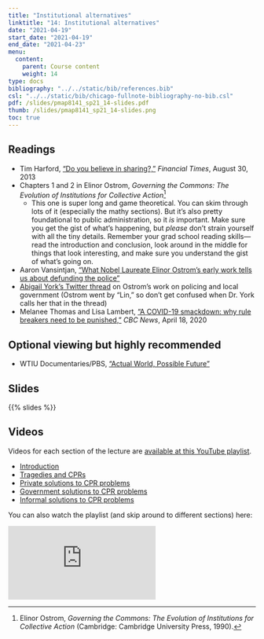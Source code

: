 ```yaml
---
title: "Institutional alternatives"
linktitle: "14: Institutional alternatives"
date: "2021-04-19"
start_date: "2021-04-19"
end_date: "2021-04-23"
menu:
  content:
    parent: Course content
    weight: 14
type: docs
bibliography: "../../static/bib/references.bib"
csl: "../../static/bib/chicago-fullnote-bibliography-no-bib.csl"
pdf: /slides/pmap8141_sp21_14-slides.pdf
thumb: /slides/pmap8141_sp21_14-slides.png
toc: true
---
```


## Readings

-   <i class="fas fa-external-link-square-alt"></i> Tim Harford, [“Do you believe in sharing?,”](https://www.ft.com/content/afc5377e-1026-11e3-a258-00144feabdc0) *Financial Times*, August 30, 2013
-   <i class="far fa-file-pdf"></i> Chapters 1 and 2 in Elinor Ostrom, *Governing the Commons: The Evolution of Institutions for Collective Action*[^1]
    -   This one is super long and game theoretical. You can skim through lots of it (especially the mathy sections). But it’s also pretty foundational to public administration, so it *is* important. Make sure you get the gist of what’s happening, but *please* don’t strain yourself with all the tiny details. Remember your grad school reading skills—read the introduction and conclusion, look around in the middle for things that look interesting, and make sure you understand the gist of what’s going on.
-   <i class="fas fa-external-link-square-alt"></i> Aaron Vansintjan, [“What Nobel Laureate Elinor Ostrom’s early work tells us about defunding the police”](https://www.shareable.net/what-one-nobel-prize-winning-economist-can-tell-us-about-defunding-and-abolishing-the-police/)
-   <i class="fab fa-twitter-square"></i> [Abigail York’s Twitter thread](https://twitter.com/profabigailyork/status/1271136502399954947?s=21) on Ostrom’s work on policing and local government (Ostrom went by “Lin,” so don’t get confused when Dr. York calls her that in the thread)
-   <i class="fas fa-external-link-square-alt"></i> Melanee Thomas and Lisa Lambert, [“A COVID-19 smackdown: why rule breakers need to be punished,”](https://www.cbc.ca/news/canada/calgary/covid-19-rule-breakers-elinor-ostrom-1.5536099) *CBC News*, April 18, 2020

## Optional viewing but highly recommended

-   <i class="fas fa-tv"></i> WTIU Documentaries/PBS, [“Actual World, Possible Future”](https://www.pbs.org/video/actual-world-possible-future-09rkab/)

## Slides

{{% slides %}}

## Videos

Videos for each section of the lecture are [available at this YouTube playlist](https://www.youtube.com/playlist?list=PLS6tnpTr39sEebgyo1q8lTB2jMU7eTpDD).

-   [Introduction](https://www.youtube.com/watch?v=5Si0BzBgodg&list=PLS6tnpTr39sEebgyo1q8lTB2jMU7eTpDD)
-   [Tragedies and CPRs](https://www.youtube.com/watch?v=r_ueO5A7ijo&list=PLS6tnpTr39sEebgyo1q8lTB2jMU7eTpDD)
-   [Private solutions to CPR problems](https://www.youtube.com/watch?v=Q78ae8mq1bw&list=PLS6tnpTr39sEebgyo1q8lTB2jMU7eTpDD)
-   [Government solutions to CPR problems](https://www.youtube.com/watch?v=e13ogZpYw0I&list=PLS6tnpTr39sEebgyo1q8lTB2jMU7eTpDD)
-   [Informal solutions to CPR problems](https://www.youtube.com/watch?v=uYbiXPmbKAA&list=PLS6tnpTr39sEebgyo1q8lTB2jMU7eTpDD)

You can also watch the playlist (and skip around to different sections) here:

<div class="embed-responsive embed-responsive-16by9">

<iframe class="embed-responsive-item" src="https://www.youtube.com/embed/playlist?list=PLS6tnpTr39sEebgyo1q8lTB2jMU7eTpDD" frameborder="0" allow="accelerometer; autoplay; encrypted-media; gyroscope; picture-in-picture" allowfullscreen>
</iframe>

</div>

[^1]: Elinor Ostrom, *Governing the Commons: The Evolution of Institutions for Collective Action* (Cambridge: Cambridge University Press, 1990).

